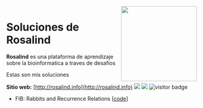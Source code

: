 <img src="http://rosalind.info/static/img/logo.png?v=1560257990"  width=200 align="right">

# Soluciones de Rosalind

**Rosalind** es una plataforma de aprendizaje sobre la bioinformatica a traves de desafios 

Estas son mis soluciones

**Sitio web:** [http://rosalind.info](http://rosalind.info)
<img src="https://img.shields.io/badge/language-python-orange.svg" style="zoom:100%;" /> <img src="https://img.shields.io/badge/counts-149-brightgreen.svg" style="zoom:100%;" />
<img src="https://visitor-badge.laobi.icu/badge?page_id=zonghui0228.rosalind-solutions" alt="visitor badge"/>

* FIB: Rabbits and Recurrence Relations [[code](https://https://github.com/gnvidal/Rosalind_Bioinformatics_solutions/blob/main/Solutions/Rabbits_and_Recurrence_Relations.py)]
